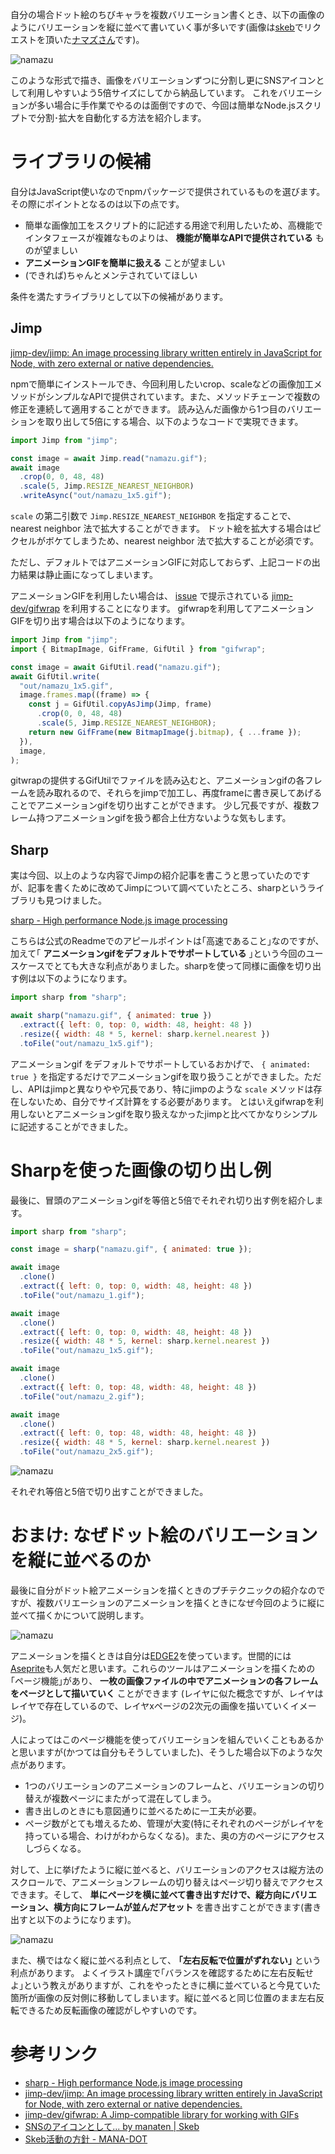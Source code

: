 <!--
title: JavaScriptを使ったアニメーションgifの切り出しと拡大
date:  2023-10-01 22:00
categories: [JavaScript,ドット絵]
-->

自分の場合ドット絵のちびキャラを複数バリエーション書くとき、以下の画像のようにバリエーションを縦に並べて書いていく事が多いです(画像は[skeb](https://blog.manaten.net/entry/skeb)でリクエストを頂いた[ナマズさん](https://skeb.jp/@manaten/works/3)です)。

![namazu](https://manaten.net/wp-content/uploads/2023/10/namazu.gif)

このような形式で描き、画像をバリエーションずつに分割し更にSNSアイコンとして利用しやすいよう5倍サイズにしてから納品しています。
これをバリエーションが多い場合に手作業でやるのは面倒ですので、今回は簡単なNode.jsスクリプトで分割･拡大を自動化する方法を紹介します。

<!-- more -->

# ライブラリの候補

自分はJavaScript使いなのでnpmパッケージで提供されているものを選びます。その際にポイントとなるのは以下の点です。

- 簡単な画像加工をスクリプト的に記述する用途で利用したいため、高機能でインタフェースが複雑なものよりは、 **機能が簡単なAPIで提供されている** ものが望ましい
- **アニメーションGIFを簡単に扱える** ことが望ましい
- (できれば)ちゃんとメンテされていてほしい

条件を満たすライブラリとして以下の候補があります。

## Jimp

[jimp-dev/jimp: An image processing library written entirely in JavaScript for Node, with zero external or native dependencies.](https://github.com/jimp-dev/jimp)

npmで簡単にインストールでき、今回利用したいcrop、scaleなどの画像加工メソッドがシンプルなAPIで提供されています。また、メソッドチェーンで複数の修正を連続して適用することができます。
読み込んだ画像から1つ目のバリエーションを取り出して5倍にする場合、以下のようなコードで実現できます。

```javascript
import Jimp from "jimp";

const image = await Jimp.read("namazu.gif");
await image
  .crop(0, 0, 48, 48)
  .scale(5, Jimp.RESIZE_NEAREST_NEIGHBOR)
  .writeAsync("out/namazu_1x5.gif");
```

`scale` の第二引数で `Jimp.RESIZE_NEAREST_NEIGHBOR` を指定することで、nearest neighbor 法で拡大することができます。
ドット絵を拡大する場合はピクセルがボケてしまうため、nearest neighbor 法で拡大することが必須です。

ただし、デフォルトではアニメーションGIFに対応しておらず、上記コードの出力結果は静止画になってしまいます。

アニメーションGIFを利用したい場合は、 [issue](https://github.com/jimp-dev/jimp/issues/166#issuecomment-353149458) で提示されている [jimp-dev/gifwrap](https://github.com/jimp-dev/gifwrap/tree/master) を利用することになります。
gifwrapを利用してアニメーションGIFを切り出す場合は以下のようになります。

```javascript
import Jimp from "jimp";
import { BitmapImage, GifFrame, GifUtil } from "gifwrap";

const image = await GifUtil.read("namazu.gif");
await GifUtil.write(
  "out/namazu_1x5.gif",
  image.frames.map((frame) => {
    const j = GifUtil.copyAsJimp(Jimp, frame)
      .crop(0, 0, 48, 48)
      .scale(5, Jimp.RESIZE_NEAREST_NEIGHBOR);
    return new GifFrame(new BitmapImage(j.bitmap), { ...frame });
  }),
  image,
);
```

gitwrapの提供するGifUtilでファイルを読み込むと、アニメーションgifの各フレームを読み取れるので、それらをjimpで加工し、再度frameに書き戻してあげることでアニメーションgifを切り出すことができます。
少し冗長ですが、複数フレーム持つアニメーションgifを扱う都合上仕方ないような気もします。

## Sharp

実は今回、以上のような内容でJimpの紹介記事を書こうと思っていたのですが、記事を書くために改めてJimpについて調べていたところ、sharpというライブラリも見つけました。

[sharp - High performance Node.js image processing](https://sharp.pixelplumbing.com/)

こちらは公式のReadmeでのアピールポイントは｢高速であること｣なのですが、加えて｢ **アニメーションgifをデフォルトでサポートしている** ｣という今回のユースケースでとても大きな利点がありました。sharpを使って同様に画像を切り出す例は以下のようになります。

```javascript
import sharp from "sharp";

await sharp("namazu.gif", { animated: true })
  .extract({ left: 0, top: 0, width: 48, height: 48 })
  .resize({ width: 48 * 5, kernel: sharp.kernel.nearest })
  .toFile("out/namazu_1x5.gif");
```

アニメーションgif をデフォルトでサポートしているおかげで、 `{ animated: true }` を指定するだけでアニメーションgifを取り扱うことができました。ただし、APIはjimpと異なりやや冗長であり、特にjimpのような `scale` メソッドは存在しないため、自分でサイズ計算をする必要があります。
とはいえgifwrapを利用しないとアニメーションgifを取り扱えなかったjimpと比べてかなりシンプルに記述することができました。

# Sharpを使った画像の切り出し例

最後に、冒頭のアニメーションgifを等倍と5倍でそれぞれ切り出す例を紹介します。

```javascript
import sharp from "sharp";

const image = sharp("namazu.gif", { animated: true });

await image
  .clone()
  .extract({ left: 0, top: 0, width: 48, height: 48 })
  .toFile("out/namazu_1.gif");

await image
  .clone()
  .extract({ left: 0, top: 0, width: 48, height: 48 })
  .resize({ width: 48 * 5, kernel: sharp.kernel.nearest })
  .toFile("out/namazu_1x5.gif");

await image
  .clone()
  .extract({ left: 0, top: 48, width: 48, height: 48 })
  .toFile("out/namazu_2.gif");

await image
  .clone()
  .extract({ left: 0, top: 48, width: 48, height: 48 })
  .resize({ width: 48 * 5, kernel: sharp.kernel.nearest })
  .toFile("out/namazu_2x5.gif");
```

![namazu](https://manaten.net/wp-content/uploads/2023/10/extracted.gif)

それぞれ等倍と5倍で切り出すことができました。

# おまけ: なぜドット絵のバリエーションを縦に並べるのか

最後に自分がドット絵アニメーションを描くときのプチテクニックの紹介なのですが、複数バリエーションのアニメーションを描くときになぜ今回のように縦に並べて描くかについて説明します。

![namazu](https://manaten.net/wp-content/uploads/2023/10/namazu.gif)

アニメーションを描くときは自分は[EDGE2](https://takabosoft.com/edge2)を使っています。世間的には[Aseprite](https://www.aseprite.org/)も人気だと思います。これらのツールはアニメーションを描くための｢ページ機能｣があり、 **一枚の画像ファイルの中でアニメーションの各フレームをページとして描いていく** ことができます (レイヤに似た概念ですが、レイヤはレイヤで存在しているので、レイヤxページの2次元の画像を描いていくイメージ)。

人によってはこのページ機能を使ってバリエーションを組んでいくこともあるかと思いますが(かつては自分もそうしていました)、そうした場合以下のような欠点があります。

- 1つのバリエーションのアニメーションのフレームと、バリエーションの切り替えが複数ページにまたがって混在してしまう。
- 書き出しのときにも意図通りに並べるために一工夫が必要。
- ページ数がとても増えるため、管理が大変(特にそれぞれのページがレイヤを持っている場合、わけがわからなくなる)。また、奥の方のページにアクセスしづらくなる。

対して、上に挙げたように縦に並べると、バリエーションのアクセスは縦方法のスクロールで、アニメーションフレームの切り替えはページ切り替えでアクセスできます。そして、 **単にページを横に並べて書き出すだけで、縦方向にバリエーション、横方向にフレームが並んだアセット** を書き出すことができます(書き出すと以下のようになります)。

![namazu](https://manaten.net/wp-content/uploads/2023/10/namazu_sprite.png)

また、横ではなく縦に並べる利点として、 **｢左右反転で位置がずれない｣** という利点があります。
よくイラスト講座で｢バランスを確認するために左右反転せよ｣という教えがありますが、これをやったときに横に並べていると今見ていた箇所が画像の反対側に移動してしまいます。縦に並べると同じ位置のまま左右反転できるため反転画像の確認がしやすいのです。

# 参考リンク

- [sharp - High performance Node.js image processing](https://sharp.pixelplumbing.com/)
- [jimp-dev/jimp: An image processing library written entirely in JavaScript for Node, with zero external or native dependencies.](https://github.com/jimp-dev/jimp)
- [jimp-dev/gifwrap: A Jimp-compatible library for working with GIFs](https://github.com/jimp-dev/gifwrap)
- [SNSのアイコンとして... by manaten | Skeb](https://skeb.jp/@manaten/works/3)
- [Skeb活動の方針 - MANA-DOT](https://blog.manaten.net/entry/skeb)
